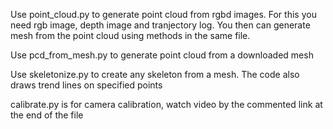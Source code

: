 Use point_cloud.py to generate point cloud from rgbd images. For this you need rgb image, depth image and tranjectory log. You then can generate mesh from the point cloud using methods in the same file.

Use pcd_from_mesh.py to generate point cloud from a downloaded mesh

Use skeletonize.py to create any skeleton from a mesh. The code also draws trend lines on specified points

calibrate.py is for camera calibration, watch video by the commented link at the end of the file
